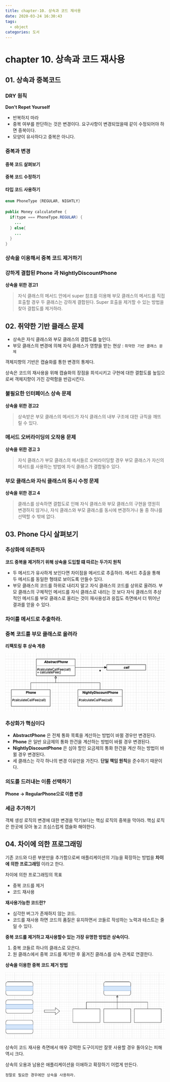 ```yaml
---
title: chapter-10. 상속과 코드 재사용
date: 2020-03-24 16:30:43
tags:
  - object
categories: 도서
---
```

# chapter 10. 상속과 코드 재사용

## 01. 상속과 중복코드

### DRY 원칙

**Don't Repet Yourself**

* 반복하지 마라 
* 중복 여부를 판단하는 것은 변경이다. 요구사항이 변경되었을때 같이 수정되어야 하면 중복이다. 
* 모양이 유사하다고 중복은 아니다.



### 중복과 변경

#### 중복 코드 살펴보기

#### 중복 코드 수정하기

#### 타입 코드 사용하기

```java
enum PhoneType {REGULAR, NIGHTLY}

public Money calculateFee {
  if(type === PhoneType.REGULAR) {
    ...
  } else{
    ...
  }  
}

```

### 상속을 이용해서 중복 코드 제거하기



### 강하게 결합된 Phone 과 NightlyDiscountPhone





**상속을 위한 경고1**

> 자식 클래스의 메서드 안에서 super 참조를 이용해 부모 클래스의 메서드를 직접 호출할 경우 두 클래스는 강하게 결합된다. Super 호출을 제거할 수 있는 방법을 찾아 결합도를 제거하라.



## 02. 취약한 기반 클래스 문제

* 상속은 자식 클래스와 부모 클래스의 결합도를 높인다. 
* 부모 클래스의 변경에 의해 자식 클래스가 영향을 받는 현상 : `취약한 기반 클래스 문제`

객체지향의 기반은 캡슐화를 통한 변경의 통제다. 

상속은 코드의 재사용을 위해 캡슐화의 장점을 희석시키고 구현에 대한 결합도를 높임으로써 객체지향이 가진 강력함을 반감시킨다.

### 불필요한 인터페이스 상속 문제

**상속을 위한 경고2**

> 상속받은 부모 클래스의 메서드가 자식 클래스의 내부 구조에 대한 규칙을 깨뜨릴 수 있다.



### 메서드 오버라이딩의 오작용 문제

**상속을 위한 경고 3**

> 자식 클래스가 부모 클래스의 메서들르 오버라이딩할 경우 부모 클래스가 자신의 메서드를 사용하는 방법에 자식 클래스가 결합될수 있다.



### 부모 클래스와 자식 클래스의 동시 수정 문제

**상속을 위한 경고 4**

> 클래스를 상속하면 결합도로 인해 자식 클래스와 부모 클래스의 구현을 영원히 변경하지 않거나, 자식 클래스와 부모 클래스를 동시에 변경하거나 둘 중 하나를 선택할 수 밖에 없다.

## 03. Phone 다시 살펴보기

### 추상화에 의존하자

**코드 중복을 제거하기 위해 상속을 도입할 떄 따르는 두가지 원칙** 

* 두 메서드가 유사하게 보인다면 차이점을 메서드로 추출하라. 메서드 추출을 통해 두 메서드를 동일한 형태로 보이도록 만들수 있다.
* 부모 클래스의 코드를 하위로 내리지 말고 자식 클래스의 코드를 상위로 올려라. 부모 클래스의 구체적인 메서드를 자식 클래스로 내리는 것 보다 자식 클래스의 추상적인 메서드를 부모 클래스로 올리는 것이 재사용성과 응집도 측면에서 더 뛰어난 결과를 얻을 수 있다.



### 차이를 메서드로 추출하라.

### 중복 코드를 부모 클래스로 올려라



**리팩토링 후 상속 계층**

![image-20200324183934409](objects-10/image-20200324183934409.png)



### 추상화가 핵심이다

* **AbstractPhone** 은 전체 통화 목록을 계산하는 방법이 바뀔 경우만 변경된다.
* **Phone** 은 일반 요금제의 통화 한건을 계산하는 방법이 바뀔 경우 변경된다.
* **NightlyDiscountPhone** 은 심야 할인 요금제의 통화 한건을 계산 하는 방법이 바뀔 경우 변경된다. 
* 세 클래스는 각각 하나의 변경 이유만을 가진다. **단일 책임 원칙**을 준수하기 때문이다.



### 의도를 드러내는 이름 선택하기

**Phone -> RegularPhone으로 이름 변경** 

### 세금 추가하기

객체 생성 로직의 변경에 대한 변경을 막기보다는 핵심 로직의 중복을 막아라. 핵심 로직은 한곳에 모아 놓고 조심스럽게 캡슐화 해야한다.



## 04. 차이에 의한 프로그래밍

기존 코드와 다른 부분만을 추가함으로써 애플리케이션의 기능을 확장하는 방법을 **차이에 의한 프로그래밍** 이라고 한다.

차이에 의한 프로그래밍의 목표

* 중복 코드를 제거
* 코드 재사용



**재사용가능한 코드란?**

* 심각한 버그가 존재하지 않는 코드. 
* 코드를 재사용 하면 코드의 품질은 유지하면서 코들르 작성하는 노력과 테스트는 줄일 수 있다. 

**중복 코드를 제거하고 재사용할수 있는 가장 유명한 방법은 상속이다.** 

1. 중복 코들르 하나의 클래스로 모은다.
2. 원 클래스에서 중복 코드를 제거한 후 옮겨진 클래스를 상속 관계로 연결한다. 



**상속을 이용한 중복 코드 제거 방법**

![image-20200324185205652](objects-10/image-20200324185205652.png)



상속이 코드 재사용 측면에서 매우 강력한 도구이지만 잘못 사용할 경우 돌아오는 피해 역시 크다. 

상속의 오용과 남용은 애플리케이션을 이애하고 확장하기 어렵게 만든다. 

`정말로 필요한 경우에만 상속을 사용하라. `



